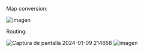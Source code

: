 Map conversion:


![imagen](https://github.com/MarioArocaPaez/OSM-to-Neo4j/assets/73229438/447e9f53-8d18-4e43-9b15-971ee92b9907)


Routing:


![Captura de pantalla 2024-01-09 214658](https://github.com/MarioArocaPaez/OSM-to-Neo4j/assets/73229438/a565bbcc-b4f2-4aab-ac48-5c34f3406888)
![imagen](https://github.com/MarioArocaPaez/OSM-to-Neo4j/assets/73229438/e6c74c44-9ac6-4be3-8e7d-380f59aeab56)
